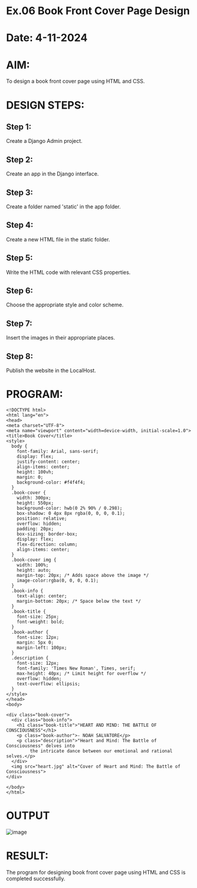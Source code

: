 # Ex.06 Book Front Cover Page Design
# Date: 4-11-2024
# AIM:
To design a book front cover page using HTML and CSS.

# DESIGN STEPS:
## Step 1:
Create a Django Admin project.

## Step 2:
Create an app in the Django interface.

## Step 3:
Create a folder named 'static' in the app folder.

## Step 4:
Create a new HTML file in the static folder.

## Step 5:
Write the HTML code with relevant CSS properties.

## Step 6:
Choose the appropriate style and color scheme.

## Step 7:
Insert the images in their appropriate places.

## Step 8:
Publish the website in the LocalHost.

# PROGRAM:
    <!DOCTYPE html>
    <html lang="en">
    <head>
    <meta charset="UTF-8">
    <meta name="viewport" content="width=device-width, initial-scale=1.0">
    <title>Book Cover</title>
    <style>
      body {
        font-family: Arial, sans-serif;
        display: flex;
        justify-content: center;
        align-items: center;
        height: 100vh;
        margin: 0;
        background-color: #f4f4f4;
      }
      .book-cover {
        width: 300px;
        height: 550px;
        background-color: hwb(0 2% 90% / 0.298);
        box-shadow: 0 4px 8px rgba(0, 0, 0, 0.1);
        position: relative;
        overflow: hidden;
        padding: 20px;
        box-sizing: border-box;
        display: flex;
        flex-direction: column;
        align-items: center;
      }
      .book-cover img {
        width: 100%;
        height: auto;
        margin-top: 20px; /* Adds space above the image */
        image-color:rgba(0, 0, 0, 0.1);
      }
      .book-info {
        text-align: center;
        margin-bottom: 20px; /* Space below the text */
      }
      .book-title {
        font-size: 25px;
        font-weight: bold;
      }
      .book-author {
        font-size: 12px;
        margin: 5px 0;
        margin-left: 100px;
      }
      .description {
        font-size: 12px;
        font-family: 'Times New Roman', Times, serif;
        max-height: 40px; /* Limit height for overflow */
        overflow: hidden;
        text-overflow: ellipsis;
      }
    </style>
    </head>
    <body>
    
    <div class="book-cover">
      <div class="book-info">
        <h1 class="book-title">"HEART AND MIND: THE BATTLE OF CONSCIOUSNESS"</h1>
        <p class="book-author">- NOAH SALVATORE</p>
        <p class="description">"Heart and Mind: The Battle of Consciousness" delves into
             the intricate dance between our emotional and rational selves.</p>
      </div>
      <img src="heart.jpg" alt="Cover of Heart and Mind: The Battle of Consciousness">
    </div>
    
    </body>
    </html>
    
# OUTPUT
![image](https://github.com/user-attachments/assets/8db422e5-9d2b-408b-b2f1-ba113a3d2748)


# RESULT:
The program for designing book front cover page using HTML and CSS is completed successfully.
